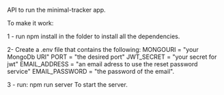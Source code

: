 API to run the minimal-tracker app.

To make it work:

1 - run npm install in the folder to install all the dependencies.

2- Create a .env file that contains the following:
  MONGOURI = "your MongoDb URI"
  PORT = "the desired port"
  JWT_SECRET = "your secret for jwt"
  EMAIL_ADDRESS = "an email adress to use the reset password service"
  EMAIL_PASSWORD = "the password of the email".
  
3 - run: npm run server
  To start the server.
 
 
